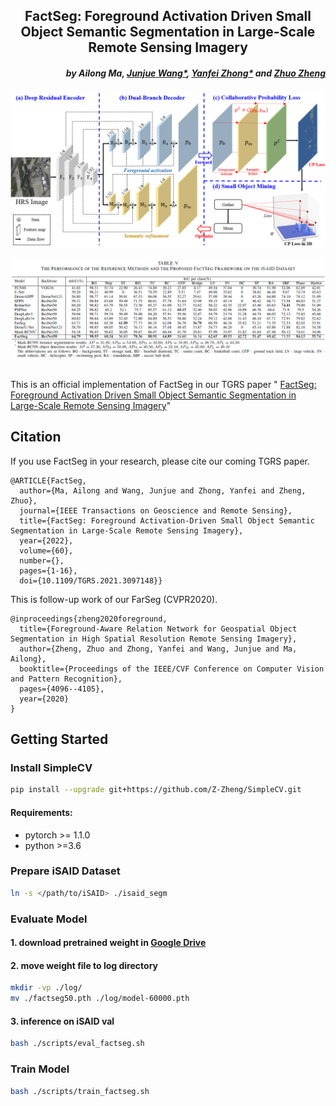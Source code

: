 <h2 align="center">FactSeg: Foreground Activation Driven Small Object Semantic Segmentation in Large-Scale Remote Sensing Imagery</h2>

<h5 align="right">by Ailong Ma, <a href="https://junjue-wang.github.io/homepage/">Junjue Wang*</a>, <a href="http://rsidea.whu.edu.cn/">Yanfei Zhong*</a> and <a href="http://zhuozheng.top/">Zhuo Zheng</a></h5>

<div align="center">
  <img src="https://github.com/Junjue-Wang/FactSeg/blob/master/imgs/framework.png"><br><br>
</div>
<div align="center">
  <img src="https://github.com/Junjue-Wang/FactSeg/blob/master/imgs/result.png"><br><br>
</div>

This is an official implementation of FactSeg in our TGRS paper "
<a href="https://www.researchgate.net/publication/353357122_FactSeg_Foreground_Activation_Driven_Small_Object_Semantic_Segmentation_in_Large-Scale_Remote_Sensing_Imagery">
FactSeg: Foreground Activation Driven Small Object Semantic Segmentation in Large-Scale Remote Sensing Imagery</a>"


## Citation
If you use FactSeg in your research, please cite our coming TGRS paper.
```text
@ARTICLE{FactSeg,
  author={Ma, Ailong and Wang, Junjue and Zhong, Yanfei and Zheng, Zhuo},
  journal={IEEE Transactions on Geoscience and Remote Sensing}, 
  title={FactSeg: Foreground Activation-Driven Small Object Semantic Segmentation in Large-Scale Remote Sensing Imagery}, 
  year={2022},
  volume={60},
  number={},
  pages={1-16},
  doi={10.1109/TGRS.2021.3097148}}
```
This is follow-up work of our FarSeg (CVPR2020).
```text
@inproceedings{zheng2020foreground,
  title={Foreground-Aware Relation Network for Geospatial Object Segmentation in High Spatial Resolution Remote Sensing Imagery},
  author={Zheng, Zhuo and Zhong, Yanfei and Wang, Junjue and Ma, Ailong},
  booktitle={Proceedings of the IEEE/CVF Conference on Computer Vision and Pattern Recognition},
  pages={4096--4105},
  year={2020}
}
```

## Getting Started
### Install SimpleCV

```bash
pip install --upgrade git+https://github.com/Z-Zheng/SimpleCV.git
```

#### Requirements:
- pytorch >= 1.1.0
- python >=3.6

### Prepare iSAID Dataset

```bash
ln -s </path/to/iSAID> ./isaid_segm
```

### Evaluate Model
#### 1. download pretrained weight in [Google Drive](https://drive.google.com/file/d/19cCWD3uSZJX_h_carMI1aW6lgAl32qZZ/view?usp=sharing)

#### 2. move weight file to log directory
```bash
mkdir -vp ./log/
mv ./factseg50.pth ./log/model-60000.pth
```
#### 3. inference on iSAID val
```bash
bash ./scripts/eval_factseg.sh
```

### Train Model
```bash
bash ./scripts/train_factseg.sh
```
